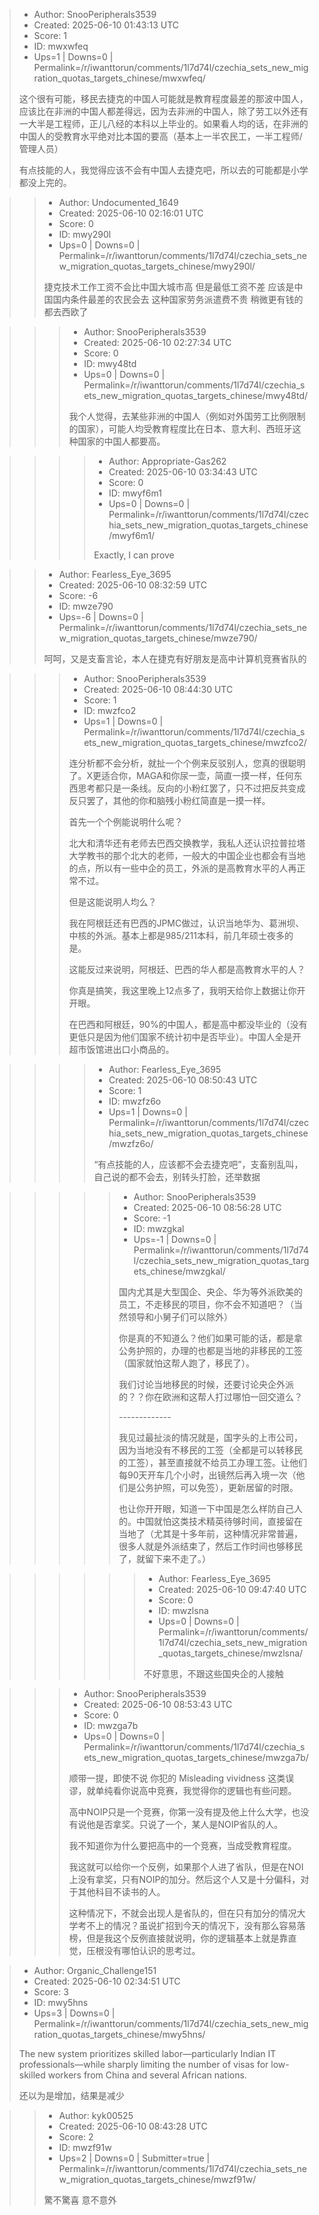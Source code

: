 > - Author: SnooPeripherals3539
> - Created: 2025-06-10 01:43:13 UTC
> - Score: 1
> - ID: mwxwfeq
> - Ups=1 | Downs=0 | Permalink=/r/iwanttorun/comments/1l7d74l/czechia_sets_new_migration_quotas_targets_chinese/mwxwfeq/
>
> 这个很有可能，移民去捷克的中国人可能就是教育程度最差的那波中国人，应该比在非洲的中国人都差得远，因为去非洲的中国人，除了劳工以外还有一大半是工程师，正儿八经的本科以上毕业的。如果看人均的话，在非洲的中国人的受教育水平绝对比本国的要高（基本上一半农民工，一半工程师/管理人员）
> 
> 有点技能的人，我觉得应该不会有中国人去捷克吧，所以去的可能都是小学都没上完的。

>> - Author: Undocumented_1649
>> - Created: 2025-06-10 02:16:01 UTC
>> - Score: 0
>> - ID: mwy290l
>> - Ups=0 | Downs=0 | Permalink=/r/iwanttorun/comments/1l7d74l/czechia_sets_new_migration_quotas_targets_chinese/mwy290l/
>>
>> 捷克技术工作工资不会比中国大城市高 但是最低工资不差 应该是中国国内条件最差的农民会去 这种国家劳务派遣费不贵 稍微更有钱的都去西欧了

>>> - Author: SnooPeripherals3539
>>> - Created: 2025-06-10 02:27:34 UTC
>>> - Score: 0
>>> - ID: mwy48td
>>> - Ups=0 | Downs=0 | Permalink=/r/iwanttorun/comments/1l7d74l/czechia_sets_new_migration_quotas_targets_chinese/mwy48td/
>>>
>>> 我个人觉得，去某些非洲的中国人（例如对外国劳工比例限制的国家），可能人均受教育程度比在日本、意大利、西班牙这种国家的中国人都要高。

>>>> - Author: Appropriate-Gas262
>>>> - Created: 2025-06-10 03:34:43 UTC
>>>> - Score: 0
>>>> - ID: mwyf6m1
>>>> - Ups=0 | Downs=0 | Permalink=/r/iwanttorun/comments/1l7d74l/czechia_sets_new_migration_quotas_targets_chinese/mwyf6m1/
>>>>
>>>> Exactly, I can prove

>> - Author: Fearless_Eye_3695
>> - Created: 2025-06-10 08:32:59 UTC
>> - Score: -6
>> - ID: mwze790
>> - Ups=-6 | Downs=0 | Permalink=/r/iwanttorun/comments/1l7d74l/czechia_sets_new_migration_quotas_targets_chinese/mwze790/
>>
>> 呵呵，又是支畜言论，本人在捷克有好朋友是高中计算机竞赛省队的

>>> - Author: SnooPeripherals3539
>>> - Created: 2025-06-10 08:44:30 UTC
>>> - Score: 1
>>> - ID: mwzfco2
>>> - Ups=1 | Downs=0 | Permalink=/r/iwanttorun/comments/1l7d74l/czechia_sets_new_migration_quotas_targets_chinese/mwzfco2/
>>>
>>> 连分析都不会分析，就扯一个个例来反驳别人，您真的很聪明了。X更适合你，MAGA和你尿一壶，简直一摸一样，任何东西思考都只是一条线。反向的小粉红罢了，只不过把反共变成反只罢了，其他的你和脑残小粉红简直是一摸一样。
>>> 
>>> 首先一个个例能说明什么呢？
>>> 
>>> 北大和清华还有老师去巴西交换教学，我私人还认识拉普拉塔大学教书的那个北大的老师，一般大的中国企业也都会有当地的点，所以有一些中企的员工，外派的是高教育水平的人再正常不过。
>>> 
>>> 但是这能说明人均么？
>>> 
>>> 我在阿根廷还有巴西的JPMC做过，认识当地华为、葛洲坝、中核的外派。基本上都是985/211本科，前几年硕士夜多的是。
>>> 
>>> 这能反过来说明，阿根廷、巴西的华人都是高教育水平的人？
>>> 
>>> 你真是搞笑，我这里晚上12点多了，我明天给你上数据让你开开眼。
>>> 
>>> 在巴西和阿根廷，90%的中国人，都是高中都没毕业的（没有更低只是因为他们国家不统计初中是否毕业）。中国人全是开超市饭馆进出口小商品的。

>>>> - Author: Fearless_Eye_3695
>>>> - Created: 2025-06-10 08:50:43 UTC
>>>> - Score: 1
>>>> - ID: mwzfz6o
>>>> - Ups=1 | Downs=0 | Permalink=/r/iwanttorun/comments/1l7d74l/czechia_sets_new_migration_quotas_targets_chinese/mwzfz6o/
>>>>
>>>> “有点技能的人，应该都不会去捷克吧”，支畜别乱叫，自己说的都不会去，别转头打脸，还举数据

>>>>> - Author: SnooPeripherals3539
>>>>> - Created: 2025-06-10 08:56:28 UTC
>>>>> - Score: -1
>>>>> - ID: mwzgkal
>>>>> - Ups=-1 | Downs=0 | Permalink=/r/iwanttorun/comments/1l7d74l/czechia_sets_new_migration_quotas_targets_chinese/mwzgkal/
>>>>>
>>>>> 国内尤其是大型国企、央企、华为等外派欧美的员工，不走移民的项目，你不会不知道吧？（当然领导和小舅子们可以除外）
>>>>> 
>>>>> 你是真的不知道么？他们如果可能的话，都是拿公务护照的，办理的也都是当地的非移民的工签（国家就怕这帮人跑了，移民了）。
>>>>> 
>>>>> 我们讨论当地移民的时候，还要讨论央企外派的？？你在欧洲和这帮人打过哪怕一回交道么？
>>>>> 
>>>>> \-------------
>>>>> 
>>>>> 我见过最扯淡的情况就是，国字头的上市公司，因为当地没有不移民的工签（全都是可以转移民的工签），甚至直接就不给员工办理工签。让他们每90天开车几个小时，出镜然后再入境一次（他们是公务护照，可以免签），更新居留的时限。
>>>>> 
>>>>> 也让你开开眼，知道一下中国是怎么样防自己人的。中国就怕这类技术精英待够时间，直接留在当地了（尤其是十多年前，这种情况非常普遍，很多人就是外派结束了，然后工作时间也够移民了，就留下来不走了。）

>>>>>> - Author: Fearless_Eye_3695
>>>>>> - Created: 2025-06-10 09:47:40 UTC
>>>>>> - Score: 0
>>>>>> - ID: mwzlsna
>>>>>> - Ups=0 | Downs=0 | Permalink=/r/iwanttorun/comments/1l7d74l/czechia_sets_new_migration_quotas_targets_chinese/mwzlsna/
>>>>>>
>>>>>> 不好意思，不跟这些国央企的人接触

>>> - Author: SnooPeripherals3539
>>> - Created: 2025-06-10 08:53:43 UTC
>>> - Score: 0
>>> - ID: mwzga7b
>>> - Ups=0 | Downs=0 | Permalink=/r/iwanttorun/comments/1l7d74l/czechia_sets_new_migration_quotas_targets_chinese/mwzga7b/
>>>
>>> 顺带一提，即使不说 你犯的 Misleading vividness 这类误谬，就单纯看你说高中竞赛，我觉得你的逻辑也有些问题。
>>> 
>>> 高中NOIP只是一个竞赛，你第一没有提及他上什么大学，也没有说他是否拿奖。只说了一个，某人是NOIP省队的人。
>>> 
>>> 我不知道你为什么要把高中的一个竞赛，当成受教育程度。
>>> 
>>> 我这就可以给你一个反例，如果那个人进了省队，但是在NOI上没有拿奖，只有NOIP的加分。然后这个人又是十分偏科，对于其他科目不读书的人。
>>> 
>>> 这种情况下，不就会出现人是省队的，但在只有加分的情况大学考不上的情况？虽说扩招到今天的情况下，没有那么容易落榜，但是我这个反例直接就说明，你的逻辑基本上就是靠直觉，压根没有哪怕认识的思考过。

> - Author: Organic_Challenge151
> - Created: 2025-06-10 02:34:51 UTC
> - Score: 3
> - ID: mwy5hns
> - Ups=3 | Downs=0 | Permalink=/r/iwanttorun/comments/1l7d74l/czechia_sets_new_migration_quotas_targets_chinese/mwy5hns/
>
> The new system prioritizes skilled labor—particularly Indian IT professionals—while sharply limiting the number of visas for low-skilled workers from China and several African nations.
> 
> 还以为是增加，结果是减少

>> - Author: kyk00525
>> - Created: 2025-06-10 08:43:28 UTC
>> - Score: 2
>> - ID: mwzf91w
>> - Ups=2 | Downs=0 | Submitter=true | Permalink=/r/iwanttorun/comments/1l7d74l/czechia_sets_new_migration_quotas_targets_chinese/mwzf91w/
>>
>> 驚不驚喜
>> 意不意外
